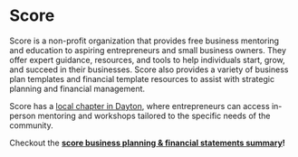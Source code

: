 # Score

Score is a non-profit organization that provides free business mentoring and education to aspiring entrepreneurs and small business owners. They offer expert guidance, resources, and tools to help individuals start, grow, and succeed in their businesses. Score also provides a variety of business plan templates and financial template resources to assist with strategic planning and financial management.

Score has a [local chapter in Dayton](https://www.score.org/dayton), where entrepreneurs can access in-person mentoring and workshops tailored to the specific needs of the community.

Checkout the [**score business planning & financial statements summary**](https://www.score.org/templates-resources/business-planning-financial-statements-template-gallery)**!**

